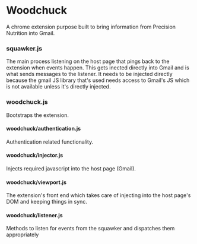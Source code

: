 Woodchuck
=========

A chrome extension purpose built to bring information from Precision Nutrition
into Gmail.

### squawker.js
The main process listening on the host page that pings back to the extension
when events happen. This gets inected directly into Gmail and is what sends
messages to the listener. It needs to be injected directly because the
gmail JS library that's used needs access to Gmail's JS which is not 
available unless it's directly injected.

### woodchuck.js
Bootstraps the extension.

#### woodchuck/authentication.js
Authentication related functionality.

#### woodchuck/injector.js
Injects required javascript into the host page (Gmail).

#### woodchuck/viewport.js
The extension's front end which takes care of injecting into the host page's
DOM and keeping things in sync.

#### woodchuck/listener.js
Methods to listen for events from the squawker and dispatches them appropriately

